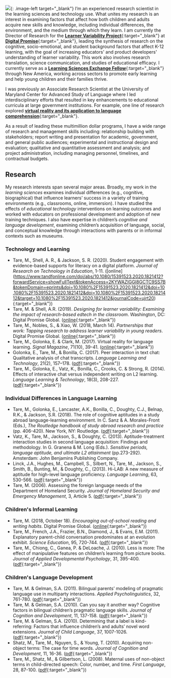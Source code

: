
<style type="text/css">
.image-right {
  display: block;
  margin-left: auto;
  margin-right: auto;
  float: right;
}

.image-left {
  display: block;
  margin-left: auto;
  margin-right: 10px;
  float: left;
}
</style>

<!-- &nbsp; -->

![](http://medhatare.com/images/medha_headshot.jpg){: .image-left target="_blank"} I’m an experienced research scientist in the learning sciences and technology use. What unites my research is an interest in examining factors that affect how both children and adults acquire new skills and knowledge, including individual differences, the environment, and the medium through which they learn. I am currently the Director of Research for the [**Learner Variability Project**](https://digitalpromise.org/initiative/learner-variability-project/){:target="_blank"}  at [**Digital Promise**](https://digitalpromise.org){:target="_blank"}, leading the synthesis of research on the cognitive, socio-emotional, and student background factors that affect K-12 learning, with the goal of increasing educators' and product developers' understanding of learner variability. This work also involves research translation, science communication, and studies of educational efficacy. I currently serve as a [**Learning Sciences Exchange Fellow**](https://www.newamerica.org/education-policy/edcentral/announcing-2020-2022-learning-sciences-exchange-fellows/){:target="_blank"} through New America, working across sectors to promote early learning and help young children and their families thrive. 

I was previously an Associate Research Scientist at the University of Maryland Center for Advanced Study of Language where I led interdisciplinary efforts that resulted in key enhancements to educational curricula at large government institutions. For example, one line of research explored [**virtual reality and its application to language comprehension**](https://www.afcea.org/content/?q=Article-go-moscow-learn-russian-sort){:target="_blank"}. 

As a result of leading these multimillion dollar programs, I have a wide range of research and management skills including: relationship building with stakeholders; report writing and presentation for academic, government, and general public audiences; experimental and instructional design and evaluation; qualitative and quantitative assessment and analysis; and project administration, including managing personnel, timelines, and contractual budgets.



<!-- &nbsp; -->

## [](#header-2) Research
My research interests span several major areas. Broadly, my work in the *learning sciences* examines individual differences (e.g., cognitive, biographical) that influence learners’ success in a variety of training environments (e.g., classrooms, online, immersion). I have studied the effects of *educational technology* interventions on learning outcomes and worked with educators on professional development and adoption of new training techniques. I also have expertise in children’s *cognitive and language development*, examining children’s acquisition of language, social, and conceptual knowledge through interactions with parents or in informal contexts such as museums.

### [](#header-3) Technology and Learning
* Tare, M., Shell, A. R., & Jackson, S. R. (2020). Student engagement with evidence-based supports for literacy on a digital platform. _Journal of Research on Technology in Education_, 1-11. ([online] (https://www.tandfonline.com/doi/abs/10.1080/15391523.2020.1821412?forwardService=showFullText&tokenAccess=2KYWAZIGGI8GCTC9SS7B&tokenDomain=eprints&doi=10.1080%2F15391523.2020.1821412&doi=10.1080%2F15391523.2020.1821412&doi=10.1080%2F15391523.2020.1821412&target=10.1080%2F15391523.2020.1821412&journalCode=ujrt20){:target="_blank"})
* Tare, M. & Shell, A.R. (2019). _Designing for learner variability: Examining the impact of research-based edtech in the classroom_. Washington, DC: Digital Promise Global. ([online](http://digitalpromise.org/wp-content/uploads/2019/08/lvp-examiningimpact.pdf){:target="_blank"})
* Tare, M., Nobles, S., & Xiao, W. (2018, March 14). _Partnerships that work: Tapping research to address learner variability in young readers_. Digital Promise Global. ([online](https://digitalpromise.org/2018/03/14/partnerships-work-tapping-research-address-learner-variability-young-readers/){:target="_blank"})
* Tare, M., Golonka, E. & Clark, M. (2017). Virtual reality for language learning. _Signal Magazine_, 71(10), 39-41. ([online](https://www.afcea.org/content/?q=Article-go-moscow-learn-russian-sort){:target="_blank"})
* Golonka, E., Tare, M., & Bonilla, C. (2017). Peer interaction in text chat: Qualitative analysis of chat transcripts. _Language Learning and Technology_, 21(2), 157–178. ([pdf](http://medhatare.com/papers/golonkatarebonilla.pdf){:target="_blank"})
* Tare, M., Golonka, E., Vatz, K., Bonilla, C., Crooks, C. & Strong, R. (2014). Effects of
interactive chat versus independent writing on L2 learning. _Language Learning & Technology_, 18(3), 208-227. ([pdf](http://medhatare.com/papers/tare_llt_2014.pdf){:target="_blank"})

### [](#header-3) Individual Differences in Language Learning
* Tare, M., Golonka, E., Lancaster, A.K., Bonilla, C., Doughty, C.J., Belnap, R.K., & Jackson, S.R. (2018). The role of cognitive aptitudes in a study abroad language-learning environment.  In C. Sanz & A. Morales-Front (Eds.), _The Routledge handbook of study abroad research and practice_ (pp. 406-420). New York, NY: Routledge. ([pdf](http://medhatare.com/papers/tare_et_al_study_abroad.pdf){:target="_blank"})
* Vatz, K., Tare, M., Jackson, S., & Doughty, C. (2013).  Aptitude-treatment interaction studies
in second language acquisition:  Findings and methodology.  In G. Granena & M. Long (Eds.). _Sensitive periods, language aptitude, and ultimate L2 attainment_ (pp.273-292). Amsterdam: John Benjamins Publishing Company.
* Linck, J.A., Hughes, M., Campbell, S., Silbert, N., Tare, M., Jackson, S., Smith, B., Bunting, M., &
Doughty, C., (2013).  Hi-LAB: A new measure of aptitude for high-level language proficiency.  _Language Learning_, 63, 530-566. ([pdf](http://medhatare.com/papers/Linck_hilab_2013.pdf){:target="_blank"})
* Tare, M. (2006). Assessing the foreign language needs of the Department of Homeland Security. _Journal
            of Homeland Security and Emergency Management_, 3, Article 5. ([pdf](http://medhatare.com/papers/tare_jhsem_2006.pdf){:target="_blank"})

### [](#header-3) Children's Informal Learning
* Tare, M. (2018, October 18). _Encouraging out-of-school reading and writing habits_. Digital Promise Global. ([online](https://digitalpromise.org/2018/10/18/encouraging-school-reading-writing-habits/){:target="_blank"})
* Tare, M., French, J.A., Frazier, B.N., Diamond, J., & Evans, E.M. (2011). Explanatory parent-child
            conversation predominates at an evolution exhibit. _Science Education_, 95, 720-744. ([pdf](http://medhatare.com/papers/tare_scied_2011.pdf){:target="_blank"})
* Tare, M., Chiong, C., Ganea, P. & DeLoache, J. (2010). Less is more: The effect of manipulative features
on children’s learning from picture books. _Journal of Applied Developmental Psychology_, 31, 395-400. ([pdf](http://medhatare.com/papers/tare_jadp_2010.pdf){:target="_blank"})

### [](#header-3) Children's Language Development


* Tare, M. & Gelman, S.A. (2011). Bilingual parents’ modeling of pragmatic language use in multiparty
            interactions. _Applied Psycholinguistics_, 32, 761-780. ([pdf](http://medhatare.com/papers/tare_and_gelman_2011.pdf){:target="_blank"})
* Tare, M. & Gelman, S.A. (2010). Can you say it another way? Cognitive factors in bilingual children’s
            pragmatic language skills. _Journal of Cognition and Development_, 11, 137-158. ([pdf](http://medhatare.com/papers/tare_and_gelman_jcd_2010.pdf){:target="_blank"})
* Tare, M. & Gelman, S.A. (2010). Determining that a label is kind-referring: Factors that influence
            children’s and adults’ novel word extensions. _Journal of Child Language_, 37, 1007-1026. ([pdf](http://medhatare.com/papers/tare_and_gelman_jcl_2010.pdf){:target="_blank"})
* Shatz, M., Tare, M., Nguyen, S., & Young, T. (2010). Acquiring non-object terms: The case for time
            words. _Journal of Cognition and Development_, 11, 16-36. ([pdf](http://medhatare.com/papers/shatz_tare_nguyen_young_2010.pdf){:target="_blank"})
* Tare, M., Shatz, M., & Gilbertson, L. (2008). Maternal uses of non-object terms in child-directed speech:
            Color, number, and time. _First Language_, 28, 87-100. ([pdf](http://medhatare.com/papers/tare_shatz_gilbertson_2008.pdf){:target="_blank"})






